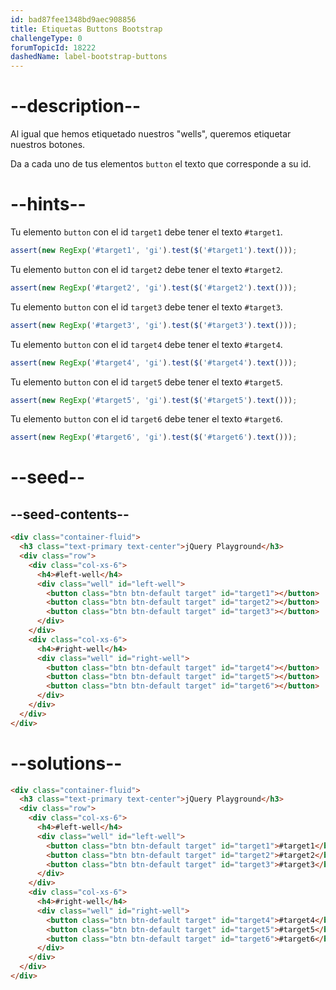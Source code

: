 ```yaml
---
id: bad87fee1348bd9aec908856
title: Etiquetas Buttons Bootstrap
challengeType: 0
forumTopicId: 18222
dashedName: label-bootstrap-buttons
---
```


# --description--

Al igual que hemos etiquetado nuestros "wells", queremos etiquetar nuestros botones.

Da a cada uno de tus elementos `button` el texto que corresponde a su id.

# --hints--

Tu elemento `button` con el id `target1` debe tener el texto `#target1`.

```js
assert(new RegExp('#target1', 'gi').test($('#target1').text()));
```

Tu elemento `button` con el id `target2` debe tener el texto `#target2`.

```js
assert(new RegExp('#target2', 'gi').test($('#target2').text()));
```

Tu elemento `button` con el id `target3` debe tener el texto `#target3`.

```js
assert(new RegExp('#target3', 'gi').test($('#target3').text()));
```

Tu elemento `button` con el id `target4` debe tener el texto `#target4`.

```js
assert(new RegExp('#target4', 'gi').test($('#target4').text()));
```

Tu elemento `button` con el id `target5` debe tener el texto `#target5`.

```js
assert(new RegExp('#target5', 'gi').test($('#target5').text()));
```

Tu elemento `button` con el id `target6` debe tener el texto `#target6`.

```js
assert(new RegExp('#target6', 'gi').test($('#target6').text()));
```

# --seed--

## --seed-contents--

```html
<div class="container-fluid">
  <h3 class="text-primary text-center">jQuery Playground</h3>
  <div class="row">
    <div class="col-xs-6">
      <h4>#left-well</h4>
      <div class="well" id="left-well">
        <button class="btn btn-default target" id="target1"></button>
        <button class="btn btn-default target" id="target2"></button>
        <button class="btn btn-default target" id="target3"></button>
      </div>
    </div>
    <div class="col-xs-6">
      <h4>#right-well</h4>
      <div class="well" id="right-well">
        <button class="btn btn-default target" id="target4"></button>
        <button class="btn btn-default target" id="target5"></button>
        <button class="btn btn-default target" id="target6"></button>
      </div>
    </div>
  </div>
</div>
```

# --solutions--

```html
<div class="container-fluid">
  <h3 class="text-primary text-center">jQuery Playground</h3>
  <div class="row">
    <div class="col-xs-6">
      <h4>#left-well</h4>
      <div class="well" id="left-well">
        <button class="btn btn-default target" id="target1">#target1</button>
        <button class="btn btn-default target" id="target2">#target2</button>
        <button class="btn btn-default target" id="target3">#target3</button>
      </div>
    </div>
    <div class="col-xs-6">
      <h4>#right-well</h4>
      <div class="well" id="right-well">
        <button class="btn btn-default target" id="target4">#target4</button>
        <button class="btn btn-default target" id="target5">#target5</button>
        <button class="btn btn-default target" id="target6">#target6</button>
      </div>
    </div>
  </div>
</div>
```
